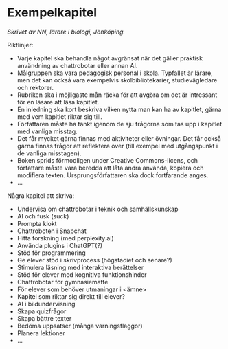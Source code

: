 # Exempelkapitel
_Skrivet av NN, lärare i biologi, Jönköping._

Riktlinjer:
* Varje kapitel ska behandla något avgränsat när det gäller praktisk användning av chattrobotar eller annan AI.
* Målgruppen ska vara pedagogisk personal i skola. Typfallet är lärare, men det kan också vara exempelvis skolbibliotekarier, studievägledare och rektorer.
* Rubriken ska i möjligaste mån räcka för att avgöra om det är intressant för en läsare att läsa kapitlet.
* En inledning ska kort beskriva vilken nytta man kan ha av kapitlet, gärna med vem kapitlet riktar sig till.
* Författaren måste ha tänkt igenom de sju frågorna som tas upp i kapitlet med vanliga misstag.
 * Det får mycket gärna finnas med aktiviteter eller övningar. Det får också gärna finnas frågor att reflektera över (till exempel med utgångspunkt i de vanliga misstagen).
* Boken sprids förmodligen under Creative Commons-licens, och författare måste vara beredda att låta andra använda, kopiera och modifiera texten. Ursprungsförfattaren ska dock fortfarande anges.
* …

Några kapitel att skriva:
* Undervisa om chattrobotar i teknik och samhällskunskap
* AI och fusk (suck)
* Prompta klokt
* Chattroboten i Snapchat
* Hitta forskning (med perplexity.ai)
* Använda plugins i ChatGPT(?)
* Stöd för programmering
* Ge elever stöd i skrivprocess (högstadiet och senare?)
* Stimulera läsning med interaktiva berättelser
* Stöd för elever med kognitiva funktionshinder
* Chattrobotar för gymnasiematte
* För elever som behöver utmaningar i \<ämne\>
* Kapitel som riktar sig direkt till elever?
* AI i bildundervisning
* Skapa quizfrågor
* Skapa bättre texter
* Bedöma uppsatser (många varningsflaggor)
* Planera lektioner
* …
